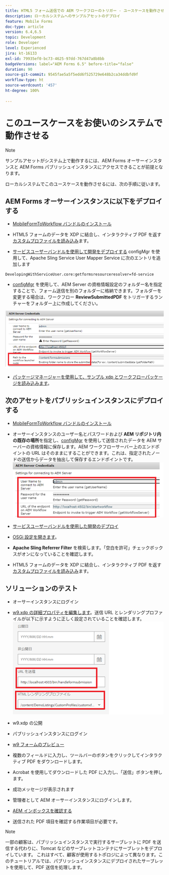 ```yaml
---
title: HTML5 フォーム送信での AEM ワークフローのトリガー - ユースケースを動作させる
description: ローカルシステムへのサンプルアセットのデプロイ
feature: Mobile Forms
doc-type: article
version: 6.4,6.5
topic: Development
role: Developer
level: Experienced
jira: kt-16133
exl-id: 79935ef0-bc73-4625-97dd-767d47a8b8bb
badgeVersions: label="AEM Forms 6.5" before-title="false"
duration: 90
source-git-commit: 9545fae5a5f5edd6f525729e648b2ca34ddbfd9f
workflow-type: ht
source-wordcount: '457'
ht-degree: 100%

---
```


# このユースケースをお使いのシステムで動作させる

>[!NOTE]
>
>サンプルアセットがシステム上で動作するには、AEM Forms オーサーインスタンスと AEM Forms パブリッシュインスタンスにアクセスできることが前提となります。

ローカルシステムでこのユースケースを動作させるには、次の手順に従います。

## AEM Forms オーサーインスタンスに以下をデプロイする

* [MobileFormToWorkflow バンドルのインストール](assets/MobileFormToWorkflow.core-1.0.0-SNAPSHOT.jar)

* HTML5 フォームのデータを XDP に結合し、インタラクティブ PDF を返す[カスタムプロファイルを読み込み](assets/customprofile.zip)ます。

* [サービスユーザーバンドルを使用して開発をデプロイする](https://experienceleague.adobe.com/docs/experience-manager-learn/assets/developingwithserviceuser.zip?lang=ja)
configMgr を使用して、Apache Sling Service User Mapper Service に次のエントリを追加します

```
DevelopingWithServiceUser.core:getformsresourceresolver=fd-service
```

* [configMgr](http://localhost:4502/system/console/configMg) を使用して、AEM Server の資格情報設定のフォルダー名を指定することで、フォーム送信を別のフォルダーに格納できます。フォルダーを変更する場合は、ワークフロー **ReviewSubmittedPDF** をトリガーするランチャーをフォルダー上に作成してください。

![config-author](assets/author-config.png)
* [パッケージマネージャーを使用して、サンプル xdp とワークフローパッケージを読み込みます](assets/xdp-form-and-workflow.zip)。


## 次のアセットをパブリッシュインスタンスにデプロイする

* [MobileFormToWorkflow バンドルのインストール](assets/MobileFormToWorkflow.core-1.0.0-SNAPSHOT.jar)

* オーサーインスタンスのユーザー名とパスワードおよび **AEM リポジトリ内の既存の場所**&#x200B;を指定し、[configMgr](http://localhost:4503/system/console/configMgr) を使用して送信されたデータを AEM サーバーの資格情報に保存します。AEM ワークフローサーバー上のエンドポイントの URL はそのままにすることができます。これは、指定されたノードの送信からデータを抽出して保存するエンドポイントです。
  ![publish-config](assets/publish-config.png)

* [サービスユーザーバンドルを使用した開発のデプロイ](https://experienceleague.adobe.com/docs/experience-manager-learn/assets/developingwithserviceuser.zip?lang=ja)
* [OSGi 設定を開きます](http://localhost:4503/system/console/configMgr)。
* **Apache Sling Referrer Filter** を検索します。「空白を許可」チェックボックスがオンになっていることを確認します。
* HTML5 フォームのデータを XDP に結合し、インタラクティブ PDF を返す[カスタムプロファイルを読み込み](assets/customprofile.zip)ます。


## ソリューションのテスト

* オーサーインスタンスにログイン
* [w9.xdp の詳細プロパティを編集します](http://localhost:4502/libs/fd/fm/gui/content/forms/formmetadataeditor.html/content/dam/formsanddocuments/w9.xdp)。送信 URL とレンダリングプロファイルが以下に示すように正しく設定されていることを確認します。
  ![xdp-advanced-properties](assets/mobile-form-properties.png)

* w9.xdp の公開
* パブリッシュインスタンスにログイン
* [w9 フォームのプレビュー](http://localhost:4503/content/dam/formsanddocuments/w9.xdp/jcr:content)
* 複数のフィールドに入力し、ツールバーのボタンをクリックしてインタラクティブ PDF をダウンロードします。
* Acrobat を使用してダウンロードした PDF に入力し、「送信」ボタンを押します。
* 成功メッセージが表示されます
* 管理者として AEM オーサーインスタンスにログインします。
* [AEM インボックスを確認する](http://localhost:4502/aem/inbox)
* 送信された PDF 項目を確認する作業項目が必要です。

>[!NOTE]
>
>一部の顧客は、パブリッシュインスタンスで実行するサーブレットに PDF を送信する代わりに、Tomcat などのサーブレットコンテナにサーブレットをデプロイしています。 これはすべて、顧客が使用するトポロジによって異なります。このチュートリアルでは、パブリッシュインスタンスにデプロイされたサーブレットを使用して、PDF 送信を処理します。

